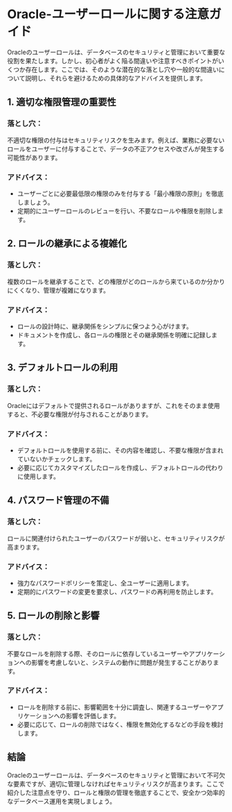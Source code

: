 # Oracle-ユーザーロールに関する注意ガイド

Oracleのユーザーロールは、データベースのセキュリティと管理において重要な役割を果たします。しかし、初心者がよく陥る間違いや注意すべきポイントがいくつか存在します。ここでは、そのような潜在的な落とし穴や一般的な間違いについて説明し、それらを避けるための具体的なアドバイスを提供します。

## 1. 適切な権限管理の重要性
### 落とし穴：
不適切な権限の付与はセキュリティリスクを生みます。例えば、業務に必要ないロールをユーザーに付与することで、データの不正アクセスや改ざんが発生する可能性があります。

### アドバイス：
- ユーザーごとに必要最低限の権限のみを付与する「最小権限の原則」を徹底しましょう。
- 定期的にユーザーロールのレビューを行い、不要なロールや権限を削除します。

## 2. ロールの継承による複雑化
### 落とし穴：
複数のロールを継承することで、どの権限がどのロールから来ているのか分かりにくくなり、管理が複雑になります。

### アドバイス：
- ロールの設計時に、継承関係をシンプルに保つよう心がけます。
- ドキュメントを作成し、各ロールの権限とその継承関係を明確に記録します。

## 3. デフォルトロールの利用
### 落とし穴：
Oracleにはデフォルトで提供されるロールがありますが、これをそのまま使用すると、不必要な権限が付与されることがあります。

### アドバイス：
- デフォルトロールを使用する前に、その内容を確認し、不要な権限が含まれていないかチェックします。
- 必要に応じてカスタマイズしたロールを作成し、デフォルトロールの代わりに使用します。

## 4. パスワード管理の不備
### 落とし穴：
ロールに関連付けられたユーザーのパスワードが弱いと、セキュリティリスクが高まります。

### アドバイス：
- 強力なパスワードポリシーを策定し、全ユーザーに適用します。
- 定期的にパスワードの変更を要求し、パスワードの再利用を防止します。

## 5. ロールの削除と影響
### 落とし穴：
不要なロールを削除する際、そのロールに依存しているユーザーやアプリケーションへの影響を考慮しないと、システムの動作に問題が発生することがあります。

### アドバイス：
- ロールを削除する前に、影響範囲を十分に調査し、関連するユーザーやアプリケーションへの影響を評価します。
- 必要に応じて、ロールの削除ではなく、権限を無効化するなどの手段を検討します。

## 結論
Oracleのユーザーロールは、データベースのセキュリティと管理において不可欠な要素ですが、適切に管理しなければセキュリティリスクが高まります。ここで紹介した注意点を守り、ロールと権限の管理を徹底することで、安全かつ効率的なデータベース運用を実現しましょう。